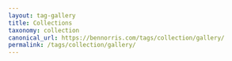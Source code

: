 ```yaml
---
layout: tag-gallery
title: Collections
taxonomy: collection
canonical_url: https://bennorris.com/tags/collection/gallery/
permalink: /tags/collection/gallery/
---
```

